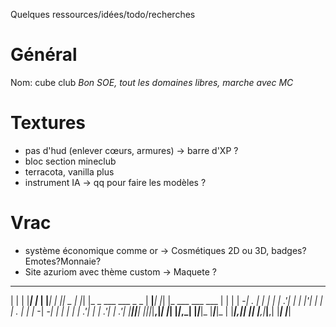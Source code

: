 Quelques ressources/idées/todo/recherches

# Général
Nom: cube club
*Bon SOE, tout les domaines libres, marche avec MC*

# Textures 
- pas d'hud (enlever cœurs, armures)
  -> barre d'XP ?
- bloc section mineclub
- terracota, vanilla plus 
- instrument IA
  -> qq pour faire les modèles ? 

# Vrac
- système économique comme or
  -> Cosmétiques 2D ou 3D, badges?Emotes?Monnaie?
- Site azuriom avec thème custom
  -> Maquete ?
  

                                                                                                        
 _ _ _     _      _____     _       _        _____   _                    _____     _   _               
| | | |___| |_   |     |___| |_ ___|_|_ _   |     |_| |_ _ ___ ___ _ _   |   __|___| |_| |_ ___ ___ ___ 
| | | | -_| . |  | | | | .'|  _|  _| |_'_|  |  |  | . | | |_ -| -_| | |  |  |  | .'|  _|  _| .'|  _| .'|
|_____|___|___|  |_|_|_|__,|_| |_| |_|_,_|  |_____|___|_  |___|___|_  |  |_____|__,|_| |_| |__,|___|__,|
                                                      |___|       |___|                                 
